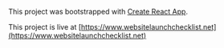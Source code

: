 This project was bootstrapped with [Create React App](https://github.com/facebookincubator/create-react-app).

This project is live at [https://www.websitelaunchchecklist.net](https://www.websitelaunchchecklist.net)